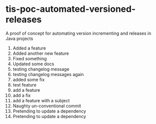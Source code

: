 # tis-poc-automated-versioned-releases
A proof of concept for automating version incrementing and releases in Java projects

 1. Added a feature
 2. Added another new feature
 3. Fixed something
 4. Updated some docs
 5. testing changelog message
 6. testing changelog messages again
 7. added some fix
 8. test feature
 9. add a feature
 10. add a fix
 11. add a feature with a subject
 12. Naughty un-conventional commit
 13. Pretending to update a dependency
 13. Pretending to update a dependency
